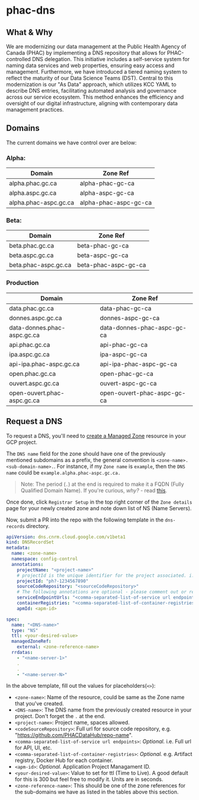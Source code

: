 # phac-dns

## What & Why

We are modernizing our data management at the Public Health Agency of Canada (PHAC) by implementing a DNS repository that allows for PHAC-controlled DNS delegation. This initiative includes a self-service system for naming data services and web properties, ensuring easy access and management. Furthermore, we have introduced a tiered naming system to reflect the maturity of our Data Science Teams (DST). Central to this modernization is our "As Data" approach, which utilizes KCC YAML to describe DNS entries, facilitating automated analysis and governance across our service ecosystem. This method enhances the efficiency and oversight of our digital infrastructure, aligning with contemporary data management practices.

## Domains

The current domains we have control over are below:

### Alpha: ​​

| Domain                | Zone Ref              |
| --------------------- | --------------------- |
| alpha.phac.gc.ca​​    | alpha-phac-gc-ca      |
| alpha.aspc.gc.ca​​    | alpha-aspc-gc-ca      |
| alpha.phac-aspc.gc.ca | alpha-phac-aspc-gc-ca |

### Beta:

| Domain               | Zone Ref             |
| -------------------- | -------------------- |
| beta.phac.gc.ca​​    | beta-phac-gc-ca      |
| beta.aspc.gc.ca​​    | beta-aspc-gc-ca      |
| beta.phac-aspc.gc.ca | beta-phac-aspc-gc-ca |

### Production

| Domain                       | Zone Ref                    |
| ---------------------------- | --------------------------- |
| data.phac.gc.ca​​            | data-phac-gc-ca             |
| donnes.aspc.gc.ca​​          | donnes-aspc-gc-ca           |
| data-donnes.phac-aspc.gc.ca​ | data-donnes-phac-aspc-gc-ca |
| api.phac.gc.ca​​​            | api-phac-gc-ca              |
| ipa.aspc.gc.ca​​​            | ipa-aspc-gc-ca              |
| api-ipa.phac-aspc.gc.ca      | api-ipa-phac-aspc-gc-ca     |
| open.phac.gc.ca              | open-phac-gc-ca             |
| ouvert.aspc.gc.ca            | ouvert-aspc-gc-ca           |
| open-ouvert.phac-aspc.gc.ca  | open-ouvert-phac-aspc-gc-ca |

## Request a DNS

To request a DNS, you'll need to [create a Managed Zone](https://cloud.google.com/dns/docs/zones#create_managed_zones) resource in your GCP project.

The `DNS name` field for the zone should have one of the previously mentioned subdomains as a prefix, the general convention is `<zone-name>.<sub-domain-name>.`. For instance, if my `Zone name` is `example`, then the `DNS name` could be `example.alpha.phac-aspc.gc.ca.`

> Note: The period (`.`) at the end is required to make it a FQDN (Fully Qualified Domain Name). If you're curious, _why?_ - read [this](https://jvns.ca/blog/2022/09/12/why-do-domain-names-end-with-a-dot-/).

Once done, click `Registrar Setup` in the top right corner of the `Zone details` page for your newly created zone and note down list of NS (Name Servers).

Now, submit a PR into the repo with the following template in the `dns-records` directory.

```yaml
apiVersion: dns.cnrm.cloud.google.com/v1beta1
kind: DNSRecordSet
metadata:
  name: <zone-name>
  namespace: config-control
  annotations:
    projectName: "<project-name>"
    # projectId is the unique identifier for the project associated. i.e. phx-a345f39bv23
    projectId: "ph?-1234567890"
    sourceCodeRepository: "<sourceCodeRepository>"
    # The following annotations are optional - please comment out or remove lines that are not applicable
    serviceEndpointUrls: "<comma-separated-list-of-service url endpoints>"
    containerRegistries: "<comma-separated-list-of-container-registries>"
    apmId: <apm-id>

spec:
  name: "<DNS-name>"
  type: "NS"
  ttl: <your-desired-value>
  managedZoneRef:
    external: <zone-reference-name>
  rrdatas:
    - "<name-server-1>"
    .
    .
    - "<name-server-N>"
```

In the above template, fill out the values for placeholders(`<>`):

- `<zone-name>`: Name of the resource, could be same as the Zone name that you've created.
- `<DNS-name>`: The DNS name from the previously created resource in your project. Don't forget the `.` at the end.
- `<project-name>`: Project name, spaces allowed.
- `<codeSourceRepository>`: Full url for source code repository, e.g. "https://github.com/PHACDataHub/repo-name".
- `<comma-separated-list-of-service url endpoints>`: _Optional._ i.e. Full url for API, UI, etc.
- `<comma-separated-list-of-container-registries>`: _Optional._ e.g. Artifact registry, Docker Hub for each container.
- `<apm-id>`: _Optional._ Application Project Managament ID.
- `<your-desired-value>`: Value to set for ttl (Time to Live). A good default for this is 300 but feel free to modify it. Units are in seconds.
- `<zone-reference-name>`: This should be one of the zone references for the sub-domains we have as listed in the tables above this section.
